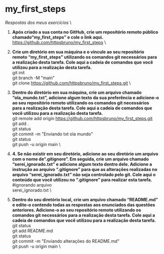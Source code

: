 # my_first_steps
*Respostas dos meus exercícios* \

1. **Após criado a sua conta no GitHub, crie um repositório remoto público chamado“my_first_steps” e cole o link aqui.**
	 https://github.com/httpsbruno/my_first_steps \
	 
2. **Crie um diretório em sua máquina e o vincule ao seu repositório remoto “my_first_steps” utilizando os comandos git necessários para a realização desta tarefa. Cole aqui a cadeia de comandos que você utilizou para a realização desta tarefa.**\
	git init \
	git branch -M "main" \
	git clone https://github.com/httpsbruno/my_first_steps.git \

3. **Dentro do diretório em sua máquina, crie um arquivo chamado “ola_mundo.txt”, adicione algum texto da sua preferência e adicione-o ao seu repositório remoto utilizando os comandos git necessários para a realização desta tarefa. Cole aqui a cadeia de comandos que você utilizou para a realização desta tarefa.**\
	git remote add origin https://github.com/httpsbruno/my_first_steps.git \
	git add . \
	git status \
	git commit -m "Enviando txt ola mundo" \
	git status \
	git push -u origin main \
	
4. **4. Se não existir em seu diretório, adicione ao seu diretório um arquivo com o nome de“.gitignore”. Em seguida, crie um arquivo chamado “serei_ignorado.txt” e adicione algum texto dentro dele. Adicione a instrução ao arquivo “.gitignore” para que as alterações realizadas no arquivo “serei_ignorado.txt” não seja controlado pelo git. Cole aqui o conteúdo que você utilizou no “.gitignore” para realizar esta tarefa.**\
    #ignorando arquivo \
    serei_ignorado.txt \

5. **Dentro do seu diretório local, crie um arquivo chamado “README.md” e edite-o contendo todas as respostas aos enunciados das questões anteriores. Adicione-o ao seu repositório remoto utilizando os comandos git necessários para a realização desta tarefa. Cole aqui a cadeia de comandos que você utilizou para a realização desta tarefa.**\
	git status \
	git add README.md \
	git status \
	git commit -m "Enviando alterações do README.md" \
	git push -u origin main \